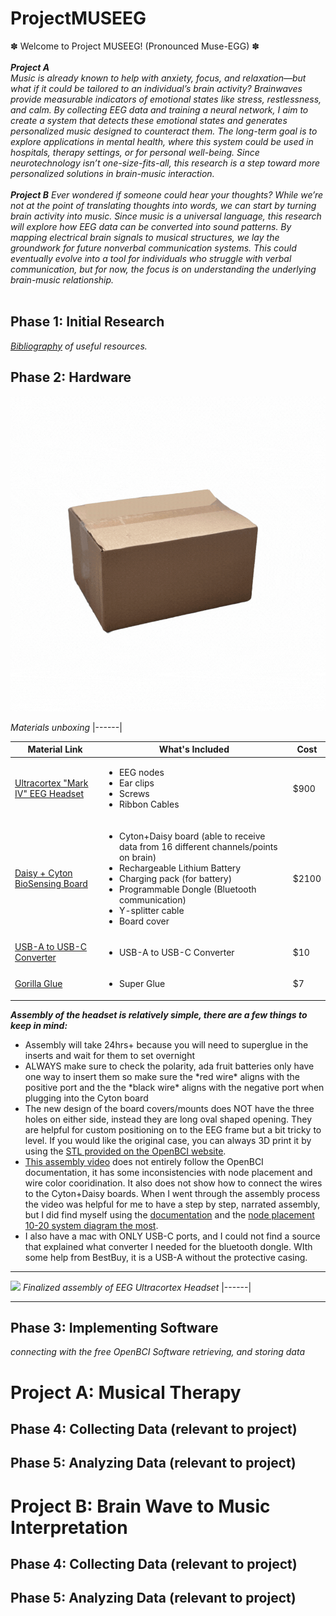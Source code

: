 # ProjectMUSEEG
✽ Welcome to Project MUSEEG! (Pronounced Muse-EGG) ✽ </br></br>
***Project A*** </br> 
*Music is already known to help with anxiety, focus, and relaxation—but what if it could be tailored to an individual’s brain activity? Brainwaves provide measurable indicators of emotional states like stress, restlessness, and calm. By collecting EEG data and training a neural network, I aim to create a system that detects these emotional states and generates personalized music designed to counteract them. The long-term goal is to explore applications in mental health, where this system could be used in hospitals, therapy settings, or for personal well-being. Since neurotechnology isn’t one-size-fits-all, this research is a step toward more personalized solutions in brain-music interaction.* </br></br>
***Project B***
*Ever wondered if someone could hear your thoughts? While we’re not at the point of translating thoughts into words, we can start by turning brain activity into music. Since music is a universal language, this research will explore how EEG data can be converted into sound patterns. By mapping electrical brain signals to musical structures, we lay the groundwork for future nonverbal communication systems. This could eventually evolve into a tool for individuals who struggle with verbal communication, but for now, the focus is on understanding the underlying brain-music relationship.* </br></br>
## Phase 1: Initial Research
*[Bibliography](https://docs.google.com/document/d/126_Q5-wPVYQXYX758TkZR0ndfYQ_7DFlI9uJoeaBVlY/edit?usp=sharing) of useful resources.*
## Phase 2: Hardware 
<div align="center">
<img src="README_IMGS/assembly.gif"/></div>

*Materials unboxing*
|------|

|Material Link                       | What's Included                                                                   | Cost                        |
| --------                           | -------                                                                           | -------                     |
| [Ultracortex "Mark IV" EEG Headset](https://shop.openbci.com/products/ultracortex-mark-iv?variant=23280741699)  | <ul><li> EEG nodes</li><li>Ear clips</li><li>Screws</li><li>Ribbon Cables</li></ul> |$900                         |
| [Daisy + Cyton BioSensing Board](https://shop.openbci.com/products/cyton-daisy-biosensing-boards-16-channel?variant=38959256526)    | <ul><li>Cyton+Daisy board (able to receive data from 16 different channels/points on brain)</li><li>Rechargeable Lithium Battery</li><li>Charging pack (for battery)</li><li>Programmable Dongle (Bluetooth communication)</li><li>Y-splitter cable</li><li>Board cover</li></ul> | $2100|
|[USB-A to USB-C Converter](https://www.bestbuy.com/site/insignia-usb-c-to-usb-adapter-black/6473492.p?skuId=6473492&extStoreId=46&utm_source=feed&ref=212&loc=18670532085&gad_source=1&gad_campaignid=18673989082&gbraid=0AAAAAD-ORIiROXi48bwZ1xsDqw0y9IgxL&gclid=Cj0KCQjwjo7DBhCrARIsACWauSmR3vUUhmtopa0tZ__U4yZM3AUu9UiuOb3mSAOf0FKv1AXDpcI0BTkaAo3EEALw_wcB&gclsrc=aw.ds) | <ul><li>USB-A to USB-C Converter</li></ul> | $10 |
|[Gorilla Glue](https://g.co/kgs/9oacW73) | <ul><li>Super Glue</li></ul>| $7 |

***Assembly of the headset is relatively simple, there are a few things to keep in mind:***
<ul><li>Assembly will take 24hrs+ because you will need to superglue in the inserts and wait for them to set overnight</li>
<li>ALWAYS make sure to check the polarity, ada fruit batteries only have one way to insert them so make sure the *red wire* aligns with the positive port and the the *black wire* aligns with the negative port when plugging into the Cyton board</li>
<li>The new design of the board covers/mounts does NOT have the three holes on either side, instead they are long oval shaped opening. They are helpful for custom positioning on to the EEG frame but a bit tricky to level. If you would like the original case, you can always 3D print it by using the <a href="https://github.com/openbci-archive/Docs/blob/master/assets/MarkIV/STL_Directory/M4%20Board_Mount.stl">STL provided on the OpenBCI website</a>.</li>
<li><a href="https://www.youtube.com/watch?v=S87FV-Q59F8">This assembly video</a> does not entirely follow the OpenBCI documentation, it has some inconsistencies with node placement and wire color cooridination. It also does not show how to connect the wires to the Cyton+Daisy boards. When I went through the assembly process the video was helpful for me to have a step by step, narrated assembly, but I did find myself using the <a href="https://docs.openbci.com/AddOns/Headwear/MarkIV/">documentation</a> and the <a href="https://docs.openbci.com/assets/images/1020-8a20d1014a755a8d1d968751ddc3b908.jpg">node placement 10-20 system diagram the most</a>.</li>
<li>I also have a mac with ONLY USB-C ports, and I could not find a source that explained what converter I needed for the bluetooth dongle. WIth some help from BestBuy, it is a USB-A without the protective casing. </li></ul>

***

![](README_IMGS/final.png)
*Finalized assembly of EEG Ultracortex Headset*
|------|

***

## Phase 3: Implementing Software
*connecting with the free OpenBCI Software*
*retrieving, and storing data*
# Project A: Musical Therapy
## Phase 4: Collecting Data (relevant to project)
## Phase 5: Analyzing Data (relevant to project)
# Project B: Brain Wave to Music Interpretation
## Phase 4: Collecting Data (relevant to project)
## Phase 5: Analyzing Data (relevant to project)
